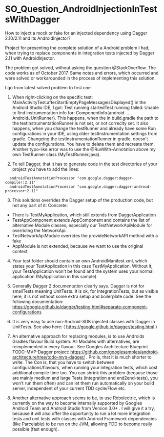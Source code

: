 # SO_Question_AndroidInjectionInTestsWithDagger
How to inject a mock or fake for an injected dependency using Dagger 2.10/2.11 and its AndroidInjector?

Project for presenting the complete solution of a Android problem I had, when trying to replace components in integration tests injected by Dagger 2.11 with AndroidInjector. 

The problem got solved, without asking the question @StackOverflow. The code works as of October 2017. 
Same notes and errors, which occurred and were solved or workarounded in the process of implementing this solution.

I go from latest solved problem to first one
1. When right-clicking on the specific test: MainActivityTest.afterStartEmptyPageMessageisDisplayed() in the Android Studio IDE, I got:
Test running startedTest running failed: Unable to find instrumentation info for: ComponentInfo{android ... AndroidJUnitRunner}. This happens, when the in build.gradle the path to the testInstrumentationRunner is not set, or not correclty set. It also happens, when you change the testRunner and already have some Run configurations in your IDE, using older testInstrumentation settings from gradle. Changeing the testInstrumentationRunner in gradle, doesn't update the configurations. You have to delete them and recreate them. Another typo-like error was to use the @RunWith-Annotation above my own TestRunner class (MyTestRunner.java).

2. To tell Dagger, that it has to generate code in the test directories of your project you have to add the lines: 
```
  androidTestAnnotationProcessor "com.google.dagger:dagger-compiler:2.11"
  androidTestAnnotationProcessor "com.google.dagger:dagger-android-processor:2.11"
 ```

3. This solutions overrides the Dagger setup of the production code, but not any part of it:
Concrete:
* There is TestMyApplication, which still extends from DaggerApplication
* TestAppComponent extends AppComponent and contains the list of alternative Module classes, especially our TestNetworkApiModule for overriding the NetworkApi.
* TestNetworkApiModule overrides the provideNetworkAPI method with a fake
* AppModule is not extended, because we want to use the original context

4. Your test folder should contain an own AndroidManifest.xml, which states your TestApplication in this case TestMyApplication. Without it, your TestApplication won't be found and the system uses your normal application (MyApplication in this sample).

5. Generally Dagger 2 documentation clearly says. Dagger is not for smallTests meaning UnitTests. It is ok, for IntegrationTests, but as visible here, it is not without some extra setup and boilerplate code. See the following documentation: https://google.github.io/dagger/testing.html#separate-component-configurations 

6. It is very easy to use non-Android-SDK injected classes with Dagger in UnitTests. See also here: ( https://google.github.io/dagger/testing.html )

7. An alternative approach for replacing modules, is to use Androids Gradles flavour Build system. All Modules with alternatives, are reimplemented in every flavour. See Googles Architecture Blueprint TODO-MVP-Dagger project: https://github.com/googlesamples/android-architecture/tree/todo-mvp-dagger/ . Pro is, that it is much shorter to write. The Con is, that you have to switch between configurations/flavours, when running your integration tests, which cost additional compile time too. You can shrink this problem (because those are mainly medium and large Tests (integration and end2end-tests), you won't run them often) and can let them run automatically on your build server, independent of your current TDD cycle/Flow etc.

8. Another alternative approach seems to be, to use Robolectric, which is currently on the way to become internally supported by Googles Android Team and Android Studio from Version 3.0+ . I will give it a try, because it will also offer the opportunity to run a lot more integration tests and unit tests with classes with Android Framework dependencies (like Parcelable) to be run on the JVM, allowing TDD to become really possible (fast enough). 
